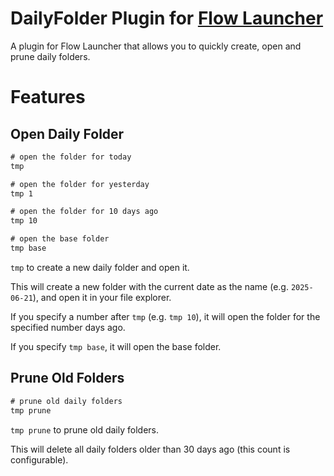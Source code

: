 # DailyFolder Plugin for [Flow Launcher](https://www.flowlauncher.com)

A plugin for Flow Launcher that allows you to quickly create, open and prune daily folders.

# Features

## Open Daily Folder

```txt
# open the folder for today
tmp

# open the folder for yesterday
tmp 1

# open the folder for 10 days ago
tmp 10

# open the base folder
tmp base
```

`tmp` to create a new daily folder and open it.

This will create a new folder with the current date as the name (e.g. `2025-06-21`), and open it in your file explorer.

If you specify a number after `tmp` (e.g. `tmp 10`), it will open the folder for the specified number days ago.

If you specify `tmp base`, it will open the base folder.

## Prune Old Folders

```txt
# prune old daily folders
tmp prune
```

`tmp prune` to prune old daily folders.

This will delete all daily folders older than 30 days ago (this count is configurable).
